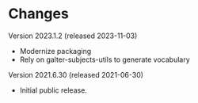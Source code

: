 # Changes

Version 2023.1.2 (released 2023-11-03)

- Modernize packaging
- Rely on galter-subjects-utils to generate vocabulary

Version 2021.6.30 (released 2021-06-30)

- Initial public release.

